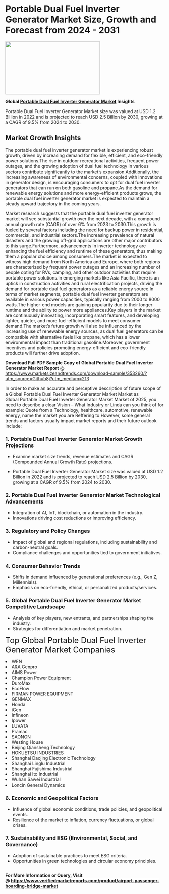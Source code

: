 <H1>Portable Dual Fuel Inverter Generator Market Size, Growth and Forecast from 2024 - 2031</H1><img class="aligncenter size-medium wp-image-584254" src="https://thirdeyenews.in/wp-content/uploads/2024/09/Global-Market-Research-300x168.jpeg" alt="" width="300" height="168" /><p><strong>Global&nbsp;<a href="https://www.marketsizeandtrends.com/download-sample/353260/?utm_source=Github8j?utm_medium=213">Portable Dual Fuel Inverter Generator Market</a> Insights</strong></p><p>Portable Dual Fuel Inverter Generator Market size was valued at USD 1.2 Billion in 2022 and is projected to reach USD 2.5 Billion by 2030, growing at a CAGR of 9.5% from 2024 to 2030.</p><p><h2>Market Growth Insights</h2> <p>The portable dual fuel inverter generator market is experiencing robust growth, driven by increasing demand for flexible, efficient, and eco-friendly power solutions.The rise in outdoor recreational activities, frequent power outages, and the growing adoption of dual fuel technology in various sectors contribute significantly to the market’s expansion.Additionally, the increasing awareness of environmental concerns, coupled with innovations in generator design, is encouraging consumers to opt for dual fuel inverter generators that can run on both gasoline and propane.As the demand for renewable energy solutions and more energy-efficient products grows, the portable dual fuel inverter generator market is expected to maintain a steady upward trajectory in the coming years.</p> <p>Market research suggests that the portable dual fuel inverter generator market will see substantial growth over the next decade, with a compound annual growth rate (CAGR) of over 6% from 2023 to 2030.This growth is fueled by several factors including the need for backup power in residential, commercial, and industrial sectors.The increasing prevalence of natural disasters and the growing off-grid applications are other major contributors to this surge.Furthermore, advancements in inverter technology are enhancing the fuel efficiency and runtime of these generators, thus making them a popular choice among consumers.The market is expected to witness high demand from North America and Europe, where both regions are characterized by frequent power outages and an increasing number of people opting for RVs, camping, and other outdoor activities that require portable power solutions.In emerging markets like Asia Pacific, there is an uptick in construction activities and rural electrification projects, driving the demand for portable dual fuel generators as a reliable energy source.In terms of market segments, portable dual fuel inverter generators are available in various power capacities, typically ranging from 2000 to 8000 watts.The higher-end models are gaining popularity due to their longer runtime and the ability to power more appliances.Key players in the market are continuously innovating, incorporating smart features, and developing lighter, quieter, and more fuel-efficient models to meet consumer demand.The market’s future growth will also be influenced by the increasing use of renewable energy sources, as dual fuel generators can be compatible with alternative fuels like propane, which has a lower environmental impact than traditional gasoline.Moreover, government incentives and policies promoting energy-efficient and eco-friendly products will further drive adoption.</p><p><span class=""><strong>Download Full PDF Sample Copy of Global Portable Dual Fuel Inverter Generator Market Report</strong> @ <a href="https://www.marketsizeandtrends.com/download-sample/353260/?utm_source=Github8j?utm_medium=213" target="_blank">https://www.marketsizeandtrends.com/download-sample/353260/?utm_source=Github8j?utm_medium=213</a></span></p><p>In order to make an accurate and perceptive description of future scope of a Global&nbsp;Portable Dual Fuel Inverter Generator Market Market as Global&nbsp;Portable Dual Fuel Inverter Generator Market Market of 2025, you need to describe a clear Vision &ndash; What Industry or Linda can you think of for example: Quote from a Technology, healthcare, automotive, renewable energy, name the market you are Reffering to.However, some general trends and factors usually impact market reports and their future outlook include:</p><h3>1.&nbsp;<strong>Portable Dual Fuel Inverter Generator Market Growth Projections</strong></h3><ul><li>Examine market size trends, revenue estimates and CAGR (Compounded Annual Growth Rate) projections.</li><li><p>Portable Dual Fuel Inverter Generator Market size was valued at USD 1.2 Billion in 2022 and is projected to reach USD 2.5 Billion by 2030, growing at a CAGR of 9.5% from 2024 to 2030.</p></li></ul><h3>2.&nbsp;<strong>Portable Dual Fuel Inverter Generator Market Technological Advancements</strong></h3><ul><li>Integration of AI, IoT, blockchain, or automation in the industry.</li><li>Innovations driving cost reductions or improving efficiency.</li></ul><h3>3.&nbsp;<strong>Regulatory and Policy Changes</strong></h3><ul><li>Impact of global and regional regulations, including sustainability and carbon-neutral goals.</li><li>Compliance challenges and opportunities tied to government initiatives.</li></ul><h3>4.&nbsp;<strong>Consumer Behavior Trends</strong></h3><ul><li>Shifts in demand influenced by generational preferences (e.g., Gen Z, Millennials).</li><li>Emphasis on eco-friendly, ethical, or personalized products/services.</li></ul><h3>5.&nbsp;<strong>Global Portable Dual Fuel Inverter Generator Market Competitive Landscape</strong></h3><ul><li>Analysis of key players, new entrants, and partnerships shaping the industry.</li><li>Strategies for differentiation and market penetration.</li></ul><p data-pm-slice="1 1 []"><span style="color: inherit; font-family: inherit; font-size: 25px;">Top Global Portable Dual Fuel Inverter Generator Market Companies</span></p><div class="" data-test-id=""><p><li>WEN</li><li> A&A Genpro</li><li> AIMS Power</li><li> Champion Power Equipment</li><li> DuroMax</li><li> EcoFlow</li><li> FIRMAN POWER EQUIPMENT</li><li> GENMAX</li><li> Honda</li><li> iGen</li><li> Infineon</li><li> Ipower</li><li> LUVATA</li><li> Pramac</li><li> SAONON</li><li> Westing House</li><li> Beijing Qiansheng Technology</li><li> HOKUETSU INDUSTRIES</li><li> Shanghai Daojing Electronic Technology</li><li> Shanghai Linglu Industrial</li><li> Shanghai Fujishima Industrial</li><li> Shanghai Ito Industrial</li><li> Wuhan Sawei Industrial</li><li> Loncin General Dynamics</li></p></div><h3>6.&nbsp;<strong>Economic and Geopolitical Factors</strong></h3><ul><li>Influence of global economic conditions, trade policies, and geopolitical events.</li><li>Resilience of the market to inflation, currency fluctuations, or global crises.</li></ul><h3>7.&nbsp;<strong>Sustainability and ESG (Environmental, Social, and Governance)</strong></h3><ul><li>Adoption of sustainable practices to meet ESG criteria.</li><li>Opportunities in green technologies and circular economy principles.</li></ul><h2><strong style="font-size: 14px;">For More Information or Query, Visit @&nbsp;</strong><a style="background-color: #ffffff; font-size: 14px;" href="https://www.marketsizeandtrends.com/report/portable-dual-fuel-inverter-generator-market/" target="_blank">https://www.verifiedmarketreports.com/product/airport-passenger-boarding-bridge-market</a></h2>